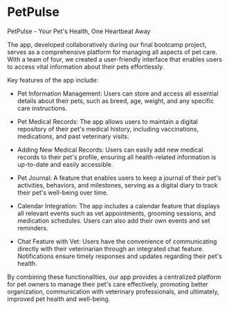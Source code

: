 # PetPulse
PetPulse - Your Pet's Health, One Heartbeat Away

The app, developed collaboratively during our final bootcamp project, serves as a comprehensive platform for managing all aspects of pet care. With a team of four, we created a user-friendly interface that enables users to access vital information about their pets effortlessly.

Key features of the app include:

- Pet Information Management: Users can store and access all essential details about their pets, such as breed, age, weight, and any 
  specific care instructions.

- Pet Medical Records: The app allows users to maintain a digital repository of their pet's medical history, including vaccinations, 
  medications, and past veterinary visits.

- Adding New Medical Records: Users can easily add new medical records to their pet's profile, ensuring all health-related information is 
  up-to-date and easily accessible.

- Pet Journal: A feature that enables users to keep a journal of their pet's activities, behaviors, and milestones, serving as a digital 
  diary to track their pet's well-being over time.

- Calendar Integration: The app includes a calendar feature that displays all relevant events such as vet appointments, grooming 
  sessions, and medication schedules. Users can also add their own events and set reminders.

- Chat Feature with Vet: Users have the convenience of communicating directly with their veterinarian through an integrated chat feature. 
  Notifications ensure timely responses and updates regarding their pet's health.

By combining these functionalities, our app provides a centralized platform for pet owners to manage their pet's care effectively, promoting better organization, communication with veterinary professionals, and ultimately, improved pet health and well-being.

